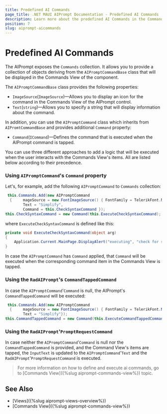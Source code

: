 ```yaml
---
title: Predefined AI Commands
page_title: .NET MAUI AIPrompt Documentation - Predefined AI Commands
description: Learn more about the predefined AI Commands in the CommandsView in the Telerik UI for .NET MAUI AIPrompt control.
position: 7
slug: aiprompt-aicommands
---
```


# Predefined AI Commands

The AIPrompt exposes the `Commands` collection. It allows you to provide a collection of objects deriving from the `AIPromptCommandBase` class that will be displayed in the Commands View of the component.

The `AIPromptCommandBase` class provides the following properties:

* `ImageSource`(`ImageSource`)&mdash;Allows you to display an icon for the command in the Commands View of the AIPrompt control.
* `Text`(`string`)&mdash;Allows you to specify a string that will display information about the command.

In addition, you can use the `AIPromptCommand` class which inherits from `AIPromtCommandBase` and provides additional `Command` property:

* `Command`(`ICommand`)&mdash;Defines the command that is executed when the AIPrompt command is tapped.

You can use three different approaches to add a logic that will be executed when the user interacts with the Commands View's items. All are listed below according to their precedence.

### Using `AIPromptCommand`'s `Command` property

Let's, for example, add the following `AIPromptCommand` to `Commands` collection:

```C#
 this.Commands.Add(new AIPromptCommand
  {     mageSource = new FontImageSource() { FontFamily = TelerikFont.Name, Size = 12, Glyph = TelerikFont.IconPaste}, 
        Text = "Simplify", 
        Command = this.CheckSyntaxCommand });
this.CheckSyntaxCommand = new Command(this.ExecuteCheckSyntaxCommand);
```

where `ExecuteCheckSyntaxCommand` is defined like this:

```C#
private void ExecuteCheckSyntaxCommand(object arg)
{
    Application.Current.MainPage.DisplayAlert("executing", "check for syntax errors command", "close");
}
```

In case the `AIPromptCommand` has `Command` applied, that `Command` will be executed when the corresponding command item in the Commands View is tapped.

### Using the `RadAIPrompt`'s `CommandTappedCommand`

In case the `AIPromptCommand`'`Command` is null, the AIPrompt's `CommandTappedCommand` will be executed:

```C#
 this.Commands.Add(new AIPromptCommand
  {     mageSource = new FontImageSource() { FontFamily = TelerikFont.Name, Size = 12, Glyph = TelerikFont.IconPaste}, 
        Text = "Simplify"});
this.CommandTappedCommand = new Command(this.ExecuteCommandTappedCommand);
```

### Using the `RadAIPrompt`'`PromptRequestCommand`

In case neither the `AIPromptCommand`'`Command` is null nor the `CommandTappedCommand` is provided, and the Command View's items are tapped, the `InputText` is updated to the `AIPromptCommand`'`Text` and the `RadAIPrompt`'`PromptRequestCommand` is executed.

>For more information on how to define and execute ai commands, go to [Commands View]({%slug aiprompt-commands-view%}) topic.

## See Also

- [Views]({%slug aiprompt-views-overview%})
- [Commands View]({%slug aiprompt-commands-view%})
